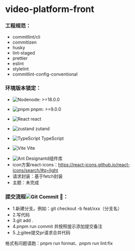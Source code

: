 # video-platform-front

### 工程规范：

- commitlint/cli
- commitizen
- husky
- lint-staged
- prettier
- eslint
- stylelint
- commitlint-config-conventional

### 环境版本锁定：

- <p style="display:flex;align-item:center">
  <img alt="Node" src="https://img.shields.io/badge/Node-18.0.0-brightgreen" />
  <span>node: >=18.0.0</span>
  </p>
- <p>
  <img alt="pnpm" src="https://img.shields.io/badge/pnpm-%3E%3D9.0.0-brightgreen" />
  <span>pnpm: >=9.0.0</span>
  </p>
- <p>
  <img alt="React" src="https://img.shields.io/badge/React-18-blue" />
  <span>react</span>
  </p>
- <p>
  <img alt="zustand" src="https://img.shields.io/badge/Zustand-%3E%3D3.0.0-brightgreen.svg"/>
  <span>zutand</span>
  </p>
- <p>
  <img alt="TypeScript" src="https://img.shields.io/badge/TypeScript-5.6.2-blue" />
  <span>TypeScript</span>
  </p>
- <p>
  <img alt="Vite" src="https://img.shields.io/badge/Vite-5-red" />
  <span>Vite</span>
  </p>
- <img alt="Ant Design" src="https://img.shields.io/badge/Ant%20Design-5.12.8-orange" />antd组件库
- icon方案react-icons：https://react-icons.github.io/react-icons/search/#q=light
- 请求封装：基于fetch封装
- 主题：未完成

### 提交流程![Git Commit 🚀](https://img.shields.io/badge/Git_Commit-%F0%9F%9A%80-brightgreen.svg)：

- 1.新建分支。例如：git checkout -b feat/xxx（分支名）
- 2.写代码
- 3.git add .
- 4.pnpm run commit 并按照提示添加提交备注
- 5.上gitee提交pr请求合并代码

格式有问题请跑：pnpm run format、pnpm run lint:fix
